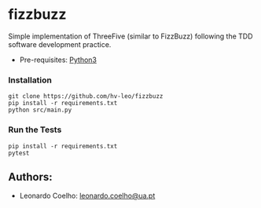 # fizzbuzz
Simple implementation of ThreeFive (similar to FizzBuzz) following the TDD software development practice.

- Pre-requisites: [Python3](https://www.python.org/downloads/)

### Installation
```
git clone https://github.com/hv-leo/fizzbuzz
pip install -r requirements.txt
python src/main.py
```

### Run the Tests
```
pip install -r requirements.txt
pytest
```

## Authors:
- Leonardo Coelho: <leonardo.coelho@ua.pt>